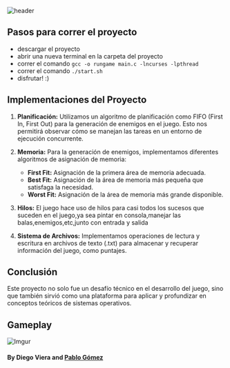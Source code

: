 ![header](https://capsule-render.vercel.app/api?type=venom&height=200&text=SpaceInvaders-UH&fontSize=70&color=0:8871e5,100:b678c4&stroke=b678c4)

## Pasos para correr el proyecto
- descargar el proyecto
- abrir una nueva terminal en la carpeta del proyecto
- correr el comando ```gcc -o rungame main.c -lncurses -lpthread```
- correr el comando ```./start.sh```
- disfrutar! :)


## Implementaciones del Proyecto

1. **Planificación:**
   Utilizamos un algoritmo de planificación como FIFO (First In, First Out) para la generación de enemigos en el juego. Esto nos permitirá observar cómo se manejan las tareas en un entorno de ejecución concurrente.

2. **Memoria:**
   Para la generación de enemigos, implementamos diferentes algoritmos de asignación de memoria: 
   - **First Fit:** Asignación de la primera área de memoria adecuada.
   - **Best Fit:** Asignación de la área de memoria más pequeña que satisfaga la necesidad.
   - **Worst Fit:** Asignación de la área de memoria más grande disponible.

3. **Hilos:**
   El juego hace uso de hilos para casi todos los sucesos que suceden en el juego,ya sea pintar en consola,manejar las balas,enemigos,etc,junto con entrada y salida

4. **Sistema de Archivos:**
   Implementamos operaciones de lectura y escritura en archivos de texto (.txt) para almacenar y recuperar información del juego, como puntajes.

## Conclusión

Este proyecto no solo fue un desafío técnico en el desarrollo del juego, sino que también sirvió como una plataforma para aplicar y profundizar en conceptos teóricos de sistemas operativos. 



## Gameplay

![Imgur](https://imgur.com/e5kzZHO)


#### By Diego Viera and [Pablo Gómez](https://github.com/theleywin)


